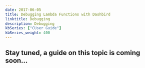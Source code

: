 ```yaml
---
date: 2017-06-05
title: Debugging Lambda Functions with Dashbird
linktitle: Debugging
description: Debugging
kbSeries: ["CUser Guide"]
kbSeries_weight: 400
---
```


## Stay tuned, a guide on this topic is coming soon...